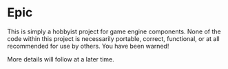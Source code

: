 # Epic
This is simply a hobbyist project for game engine components. None of the code within this project is necessarily portable, correct, functional, or at all recommended for use by others. You have been warned!

More details will follow at a later time.
